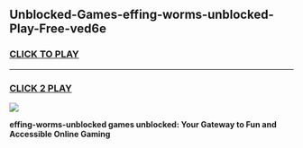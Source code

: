 
## Unblocked-Games-effing-worms-unblocked-Play-Free-ved6e
<h3>
<a href="https://premium76.site?title=effing-worms-unblocked&ref=18A1">CLICK TO PLAY</a></h3>
<hr>

<h3>
<a href="https://premium76.site?title=effing-worms-unblocked&ref=18A1">CLICK 2 PLAY</a>
  
</h3>

<a href="https://premium76.site?title=effing-worms-unblocked&ref=18A1"><img src="https://clearcache.store/games.png"></a>


**effing-worms-unblocked games unblocked: Your Gateway to Fun and Accessible Online Gaming**

